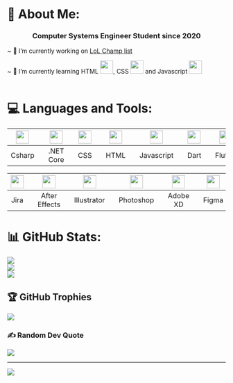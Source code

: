 # 💫 About Me:
### <div align="center">Computer Systems Engineer Student since 2020</div>

~ 🔭 I’m currently working on [LoL Champ list](https://github.com/FelRamAng/lol-page)

<div align="left">
~ 🌱 I’m currently learning HTML
<img src="https://cdn.jsdelivr.net/gh/devicons/devicon/icons/html5/html5-original.svg" height="30"/>, CSS
<img src="https://cdn.jsdelivr.net/gh/devicons/devicon/icons/css3/css3-original.svg" height="30"/> and Javascript
<img src="https://cdn.jsdelivr.net/gh/devicons/devicon/icons/javascript/javascript-original.svg" height="30"/>
</div>
<br/>

# 💻 Languages and Tools:
|<img src="https://cdn.jsdelivr.net/gh/devicons/devicon/icons/csharp/csharp-original.svg" height="30"/>||<img src="https://cdn.jsdelivr.net/gh/devicons/devicon/icons/dotnetcore/dotnetcore-original.svg" height="30"/>||<img src="https://cdn.jsdelivr.net/gh/devicons/devicon/icons/css3/css3-original.svg" height="30"/>||<img src="https://cdn.jsdelivr.net/gh/devicons/devicon/icons/html5/html5-original.svg" height="30"/>||<img src="https://cdn.jsdelivr.net/gh/devicons/devicon/icons/javascript/javascript-original.svg" height="30"/>||<img src="https://cdn.jsdelivr.net/gh/devicons/devicon/icons/dart/dart-original.svg" height="30"/>||<img src="https://cdn.jsdelivr.net/gh/devicons/devicon/icons/flutter/flutter-original.svg" height="30"/>||<img src="https://cdn.jsdelivr.net/gh/devicons/devicon/icons/mysql/mysql-original.svg" height="30"/>||<img src="https://cdn.jsdelivr.net/gh/devicons/devicon/icons/java/java-original.svg" height="30"/>||<img src="https://cdn.jsdelivr.net/gh/devicons/devicon/icons/androidstudio/androidstudio-original.svg" height="30"/>|
|:-:|:-:|:-:|:-:|:-:|:-:|:-:|:-:|:-:|:-:|:-:|:-:|:-:|:-:|:-:|:-:|:-:|:-:|:-:|
|Csharp||.NET Core||CSS||HTML||Javascript||Dart||Flutter||MySQL||Java||Android Studio|

|<img src="https://cdn.jsdelivr.net/gh/devicons/devicon/icons/jira/jira-original.svg" height="30"/>||<img src="https://cdn.jsdelivr.net/gh/devicons/devicon/icons/aftereffects/aftereffects-original.svg" height="30"/>||<img src="https://cdn.jsdelivr.net/gh/devicons/devicon/icons/illustrator/illustrator-plain.svg" height="30"/>||<img src="https://cdn.jsdelivr.net/gh/devicons/devicon/icons/photoshop/photoshop-plain.svg" height="30"/>||<img src="https://cdn.jsdelivr.net/gh/devicons/devicon/icons/xd/xd-plain.svg" height="30"/>||<img src="https://cdn.jsdelivr.net/gh/devicons/devicon/icons/figma/figma-original.svg" height="30"/>|
|:-:|:-:|:-:|:-:|:-:|:-:|:-:|:-:|:-:|:-:|:-:|
|Jira||After Effects||Illustrator||Photoshop||Adobe XD||Figma|

# 📊 GitHub Stats:
![](https://github-readme-stats.vercel.app/api?username=FelRamAng&theme=material-palenight&hide_border=false&include_all_commits=false&count_private=false)<br/>
![](https://github-readme-streak-stats.herokuapp.com/?user=FelRamAng&theme=material-palenight&hide_border=false)<br/>
![](https://github-readme-stats.vercel.app/api/top-langs/?username=FelRamAng&theme=material-palenight&hide_border=false&include_all_commits=false&count_private=false&layout=compact)


## 🏆 GitHub Trophies
![](https://github-profile-trophy.vercel.app/?username=FelRamAng&theme=gitdimmed&no-frame=false&no-bg=true&margin-w=4)


### ✍️ Random Dev Quote
![](https://quotes-github-readme.vercel.app/api?type=vetical&theme=tokyonight)

---
[![](https://visitcount.itsvg.in/api?id=FelRamAng&icon=3&color=11)](https://visitcount.itsvg.in)
